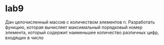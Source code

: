 # lab9
Дан целочисленный массив с количеством элементов n. Разработать 
функцию, которая вычисляет максимальный порядковый номер 
элемента, который содержит наименьшее количество различных цифр, 
входящих в число
